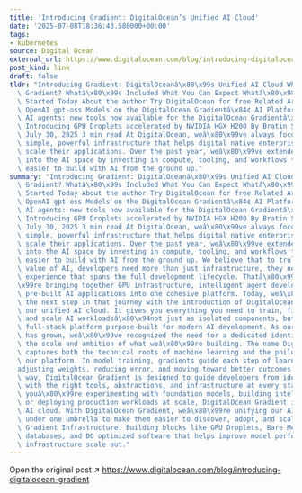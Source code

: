 ```yaml
---
title: 'Introducing Gradient: DigitalOcean’s Unified AI Cloud'
date: '2025-07-08T18:36:43.580000+00:00'
tags:
- kubernetes
source: Digital Ocean
external_url: https://www.digitalocean.com/blog/introducing-digitalocean-gradient
post_kind: link
draft: false
tldr: "Introducing Gradient: DigitalOceanâ\x80\x99s Unified AI Cloud Why DigitalOcean\
  \ Gradient? Whatâ\x80\x99s Included What You Can Expect Whatâ\x80\x99s Next Get\
  \ Started Today About the author Try DigitalOcean for free Related Articles Announcing\
  \ OpenAI gpt-oss Models on the DigitalOcean Gradientâ\x84¢ AI Platform Build smarter\
  \ AI agents: new tools now available for the DigitalOcean Gradientâ\x84¢ AI Platform\
  \ Introducing GPU Droplets accelerated by NVIDIA HGX H200 By Bratin Saha Updated:\
  \ July 30, 2025 3 min read At DigitalOcean, weâ\x80\x99ve always focused on delivering\
  \ simple, powerful infrastructure that helps digital native enterprises build and\
  \ scale their applications. Over the past year, weâ\x80\x99ve extended that commitment\
  \ into the AI space by investing in compute, tooling, and workflows that make it\
  \ easier to build with AI from the ground up."
summary: "Introducing Gradient: DigitalOceanâ\x80\x99s Unified AI Cloud Why DigitalOcean\
  \ Gradient? Whatâ\x80\x99s Included What You Can Expect Whatâ\x80\x99s Next Get\
  \ Started Today About the author Try DigitalOcean for free Related Articles Announcing\
  \ OpenAI gpt-oss Models on the DigitalOcean Gradientâ\x84¢ AI Platform Build smarter\
  \ AI agents: new tools now available for the DigitalOcean Gradientâ\x84¢ AI Platform\
  \ Introducing GPU Droplets accelerated by NVIDIA HGX H200 By Bratin Saha Updated:\
  \ July 30, 2025 3 min read At DigitalOcean, weâ\x80\x99ve always focused on delivering\
  \ simple, powerful infrastructure that helps digital native enterprises build and\
  \ scale their applications. Over the past year, weâ\x80\x99ve extended that commitment\
  \ into the AI space by investing in compute, tooling, and workflows that make it\
  \ easier to build with AI from the ground up. We believe that to truly unlock the\
  \ value of AI, developers need more than just infrastructure, they need an integrated\
  \ experience that spans the full development lifecycle. Thatâ\x80\x99s why weâ\x80\
  \x99re bringing together GPU infrastructure, intelligent agent development, and\
  \ pre-built AI applications into one cohesive platform. Today, weâ\x80\x99re taking\
  \ the next step in that journey with the introduction of DigitalOcean Gradient,\
  \ our unified AI cloud. It gives you everything you need to train, fine-tune, deploy,\
  \ and scale AI workloadsâ\x80\x94not just as isolated components, but as a seamless,\
  \ full-stack platform purpose-built for modern AI development. As our AI portfolio\
  \ has grown, weâ\x80\x99ve recognized the need for a dedicated identity that reflects\
  \ the scale and ambition of what weâ\x80\x99re building. The name DigitalOcean Gradient\
  \ captures both the technical roots of machine learning and the philosophy behind\
  \ our platform. In model training, gradients guide each step of learningâ\x80\x94\
  adjusting weights, reducing error, and moving toward better outcomes. In the same\
  \ way, DigitalOcean Gradient is designed to guide developers from idea to production,\
  \ with the right tools, abstractions, and infrastructure at every stage. Whether\
  \ youâ\x80\x99re experimenting with foundation models, building intelligent agents,\
  \ or deploying production workloads at scale, DigitalOcean Gradient is your end-to-end\
  \ AI cloud. With DigitalOcean Gradient, weâ\x80\x99re unifying our AI offerings\
  \ under one umbrella to make them easier to discover, adopt, and scale: DigitalOcean\
  \ Gradient Infrastructure: Building blocks like GPU Droplets, Bare Metal GPUs, vector\
  \ databases, and DO optimized software that helps improve model performance and\
  \ infrastructure scale out."
---
```

Open the original post ↗ https://www.digitalocean.com/blog/introducing-digitalocean-gradient
